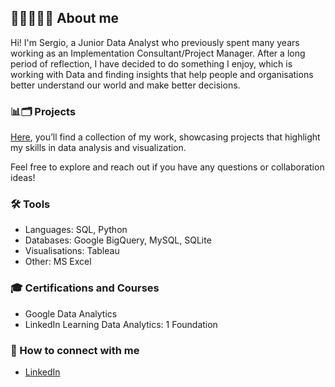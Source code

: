 ## 👨🏽‍💻👋🏽 About me

Hi! I'm Sergio, a Junior Data Analyst who previously spent many years working as an Implementation Consultant/Project Manager. After a long period of reflection, I have decided to do something I enjoy, which is working with Data and finding insights that help people and organisations better understand our world and make better decisions. 

### 📊🗂️ Projects
[Here](https://github.com/surbina85/surbina85/blob/main/projects.md), you’ll find a collection of my work, showcasing projects that highlight my skills in data analysis and visualization.

Feel free to explore and reach out if you have any questions or collaboration ideas!

### 🛠️ Tools 
- Languages: SQL, Python
- Databases: Google BigQuery, MySQL, SQLite
- Visualisations: Tableau
- Other: MS Excel

### 🎓 Certifications and Courses 
- Google Data Analytics
- LinkedIn Learning Data Analytics: 1 Foundation

### 📨 How to connect with me 
- [LinkedIn](https://www.linkedin.com/in/sergiourbina/)
